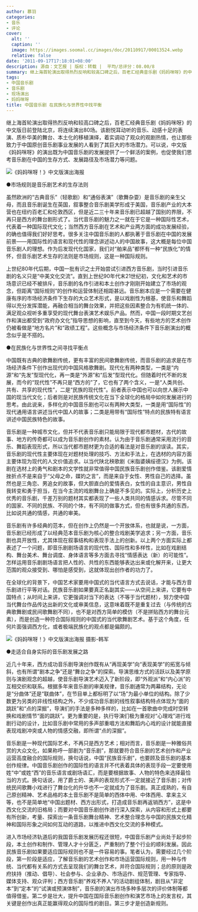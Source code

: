 ```yaml
---
author: 慕羽
categories:
- 音乐
- 评论
cover:
  alt: ''
  caption: ''
  image: https://images.soomal.cc/images/doc/20110917/00013524.webp
  relative: false
date: '2011-09-17T17:18:01+08:00'
description: 源自：文艺报 | 版权：转载 |  平均/总评分：08.00/8
summary: 继上海首轮演出取得热烈反响和较高口碑之后，百老汇经典音乐剧《妈妈咪呀》的中文版日前登陆北京，将连续演出80场。该剧悦耳动听的音乐、动感十足的表演、质朴华美的舞台、本土化的移植演绎，着实调动了观众的观剧热情，也让那些致力于中国原创音乐剧事业发展的人……
tags:
- 中国音乐剧
- 音乐剧
- 现场演出
- 妈妈咪呀
title: 中国音乐剧 在民族化与世界性中找平衡
---
```


继上海首轮演出取得热烈反响和较高口碑之后，百老汇经典音乐剧《妈妈咪呀》的中文版日前登陆北京，将连续演出80场。该剧悦耳动听的音乐、动感十足的表演、质朴华美的舞台、本土化的移植演绎，着实调动了观众的观剧热情，也让那些致力于中国原创音乐剧事业发展的人看到了其巨大的市场潜力。可以说，中文版《妈妈咪呀》的演出既为中国音乐剧的发展提供了一个鲜活的案例，也促使我们思考音乐剧在中国的生存方式、发展路径及市场潜力等问题。

![《妈妈咪呀！》中文版演出海报](https://images.soomal.cc/images/doc/20110917/00013524.webp)





●市场规则是音乐剧艺术的生存法则

虽然欧洲的“古典音乐”（轻歌剧）和“通俗表演”（歌舞杂耍）是音乐剧的亲生父母，而且音乐剧诞生在英国，叙事整合音乐剧美学形成于美国，音乐剧产业的大本营也在纽约百老汇和伦敦西区，但是近二三十年来音乐剧已超越了国别的界限，不再只是西方的舞台剧形式了。当代音乐剧的魅力之一就在于它是一种国际性艺术，代表着一种国际现代文化；当然西方音乐剧在艺术和产业两方面的成功发展经验，的确也值得我们好好思考。很多关注中国音乐剧的人都执著于音乐剧在中国的发展前景――用国际性的语言和现代性的理念讲述动人的中国故事，这大概是每位中国音乐剧人的理想。作为后发现代化国家，我们对“舶来品”都怀有一种“民族化”的情怀，但音乐剧艺术生存的法则是市场规则，这是一种国际规则。

上世纪80年代后期，中国一批有识之士开始尝试引进西方音乐剧，当时引进音乐剧的名义只是“中美文化交流”。直到上世纪90年代末21世纪初，文化和艺术的市场意识已经不被排斥，音乐剧的名作引进和本土创作才刚刚开始建立了市场的观念，但距离“国际规则”的创作和运营体制还相距甚远。音乐剧本应是一个需要在健康有序的市场经济条件下生存的大众艺术形式，是以戏剧性为根基，使音乐和舞蹈得以充分发挥潜能，再融合相当的舞台效果，并把这些因素整合为有机统一体的、满足观众视听多重享受的现代舞台表演艺术娱乐产品。然而，中国一段时期文艺创作和演出都受到“政府办文化”指导思想的影响，直至到今天，有些地方的艺术创作仍被看做是“地方名片”和“政绩工程”。这些概念与市场经济条件下音乐剧演出的概念似乎是不搭的。

●在民族化与世界性之间寻找平衡点

中国既有古典的歌舞剧传统，更有丰富的民间歌舞剧传统，而音乐剧的追求是在市场经济条件下创作出现代的中国风格歌舞剧。现代化有两种类型，一类是“内源”和“先发”型现代化，再一类是“外源”和“后发”型现代化。但随着时代不断的发展，而今的“现代性”不再只是“西方的”了，它也有了两个含义，一是“人类共创、共有、共享的现代性”，二是“民族的现代性”。前者表示中国也可以向世人展示中国的现当代文化；后者则是对民族传统文化在当下全球化的格局中如何发展进行的思考。由此说来，多样化的中国音乐剧也可以有两种大类型，一类是用“国际性”的现代通用语言讲述当代中国人的故事；二类是用带有“国际性”特点的民族特有语言讲述中国民族特色的故事。

音乐剧是一种城市文化，但并不代表音乐剧只能局限于现代都市题材，古代的故事、地方的传奇都可以成为音乐剧创作的素材。认为由于音乐剧通常采用流行的音乐、舞蹈表现形式，所以当代都市题材更为合适的看法是对音乐剧的误读。其实，音乐剧的现代性主要体现在对题材处理的技巧、方法和手法上，在选材的内容方面主要体现为现代的人文价值追求。以当代陕北秧歌剧《米脂婆姨绥德汉》为例。该剧在选材上的勇气和剧本的文学性就非常值得中国民族音乐剧创作借鉴。该剧爱情挫折点不是来自于“父母之命，媒妁之言”，而是来自于女性、男性自己的选择。虽然也是三角恋、男追女的故事，但大胆直白的爱情表白，女性的自主意识，男性自我转变和勇于担当，在当今主流的戏剧舞台上确是不多见的。实际上，分析历史上优秀的音乐剧，千差万别的题材其实都表现了一些人类共同的情感诉求。尽管不同的国家、不同的民族、不同的个体，有不同的做事方式，但也有很多共通的东西，比如说共通的情感，共通的审美。

音乐剧有许多经典的范本，但在创作上仍然是一个开放体系，也就是说，一方面，音乐剧已经形成了以经典范本音乐剧为核心的整合戏剧美学追求；另一方面，音乐剧也具开放性，尤其体现在叙事结构和表现手法上的创新。以上两个方面实际上都表述了一个问题，即音乐剧剧场语言的现代性、国际性和多样性，比如在戏剧结构、舞台美术、舞台调度、身体语言等多方面去寻找“情感表达（新）的可能性”。怎样运用音乐剧剧场语言把人性的、共性的东西能够表达出来或化解开来，让更大范围的观众接受到、哪怕是感受到，这就体现出创作者的功力了。

在全球化的背景下，中国艺术家要用中国式的当代语言方式去说话，才能与西方音乐剧进行平等对话。民族音乐剧如果要真正名副其实――从空间上来讲，它要有中国特点；从时间上来讲，它更强调对当下的表达（不等于当代题材），努力使中国当代舞台作品传达出新的文化或审美信息，这意味着既不是重复过去（与传统的古典歌舞剧或民间歌舞剧不同），也不是对西方简单的模仿（不是拼贴西方的舞台元素），而是创造一种符合国际规则的中国式的当代歌舞剧艺术。基于这个角度，任何片面强调西方化，或者极端民族化的观点都是偏颇的。

![《妈妈咪呀！》中文版演出海报 摄影-韩军](https://images.soomal.cc/images/doc/20110917/00013525.webp)





●走适合自身实际的音乐剧发展之路

近几十年来，西方成功音乐剧导演创作既有从“再现美学”向“表现美学”的拓宽与倾斜，也有所谓“剧本之争”还是“舞台之争”的探索。导演思维方式的活跃以及美学原则与演剧观念的超越，使音乐剧导演艺术迈入了新阶段，即“外观派”和“内心派”的互相交织和联系。根据多年来音乐剧的审美规律，音乐剧通常为两幕结构，无论是“分曲体”还是“联曲体”，在节目单上都标明了以“场”为最小单位的结构。除了少数更为另类的非线性结构之外，不少成功音乐剧的线性叙事结构特点体现为“面的跳跃”和“点的深掘”，导演们的手法是多种多样的，比如在一首歌曲中完成时空转换和戏剧情节“面的跳跃”。更为重要的是，执行导演们极为重视对“心理戏”进行戏剧行动的设计，比如音乐剧中常用的多声部重唱方法和舞蹈内心戏的设计就能直接表现戏剧冲突或人物的情感交融，即所谓“点的深掘”。

音乐剧是一种现代国际艺术，不再只是西方艺术；相对而言，音乐剧是一种雅俗共赏的大众文化，如果称呼一部剧为“音乐剧”，那就要符合音乐剧的艺术创作和产业运营高度融合的国际规则，换句话说，中国“民族音乐剧”，也要顾及音乐剧的基本创作规律。中国音乐剧创作的国际性的语言并不代表着具体的表现手段一定要使用姓“中”或姓“西”的音乐语言或剧场语汇，而是要根据故事、人物的特色来选择最恰当的方式。换句话说，用了爵士的、美声的表现形式不一定就接近了音乐剧；对传统民间歌舞小戏进行了舞台化的升华也不一定就成为了音乐剧。真正成熟的，有自己原创精神、艺术品格的本土音乐剧不是简单的西体中用、中体西用、拿来主义等，也不是简单地“中国出题材、西方出形式，打造成音乐剧再返销西方”，这是中西文化交流的旧格局；而要对中国音乐剧创作进行深入探索，从内容和形式上都要有所创新，考量、探索出一条音乐剧舞台精神、艺术整合理念与中国的民族文化精神和国际形象之间如何互动的道路，以推进中西文化交流的多种模式。

进入市场经济轨道后的我国音乐剧发展历程还很短，中国音乐剧产业尚处于起步阶段，本土创作和制作、管理人才十分匮乏，严重制约了整个行业的顺利发展。因此民族音乐剧如果要适应国际规则也不是一件容易的事。笔者认为，需要经过几个阶段，第一阶段是适应，了解音乐剧的艺术创作和市场运营国际规则，用一种与传统、当代都有关系的方式去呈现我们的舞台艺术，并符合国际规则；总的原则是政府扶持（推动、倡导）、社会参与、企业承办、市场运作、规范管理、专家指导、媒体支持、观众评判；西方音乐剧“养戏不养人”的活动剧组体制，剧目从“非定本”到“定本”的“试演或预演体制”，音乐剧的演出市场多种多层次的评价体制等都值得借鉴。第二步是壮大，提升中国在国际音乐剧创作和演艺市场上的发言权，其关键是创作出真正能赢得观众的国际性的剧目。第三步才是创造新规则。